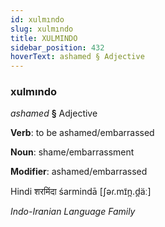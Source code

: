 ```yaml
---
id: xulmındo
slug: xulmındo
title: XULMINDO
sidebar_position: 432
hoverText: ashamed § Adjective
---
```


### xulmındo

*ashamed* **§** Adjective

**Verb**: to be ashamed/embarrassed

**Noun**: shame/embarrassment

**Modifier**: ashamed/embarrassed

Hindi शरमिंदा śarmindā [ʃəɾ.mɪ̃n̪.d̪äː]

*Indo-Iranian Language Family*